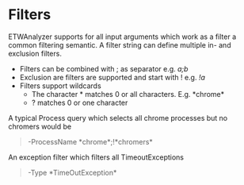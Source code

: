 # Filters

ETWAnalyzer supports for all input arguments which work as a filter a common filtering semantic.
A filter string can define multiple in- and exclusion filters.


- Filters can be combined with ; as separator e.g. *a;b*
- Exclusion are filters are supported and start with ! e.g. *!a*
- Filters support wildcards
    - The character * matches 0 or all characters. E.g. \*chrome\*
    - ? matches 0 or one character

A typical Process query which selects all chrome processes but no chromers would be

> -ProcessName \*chrome\*;!\*chromers\*

An exception filter which filters all TimeoutExceptions

> -Type \*TimeOutException\*
